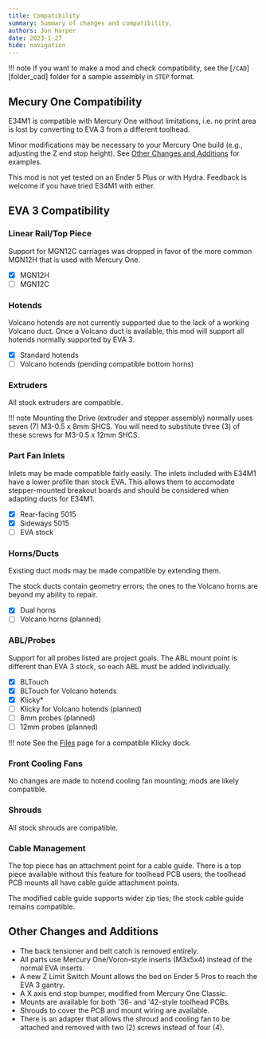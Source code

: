 ```yaml
---
title: Compatibility
summary: Summary of changes and compatibility.
authors: Jon Harper
date: 2023-1-27
hide: navigation
---
```


!!! note
    If you want to make a mod and check compatibility, see the [`/CAD`][folder_cad] folder for a sample assembly in `STEP` format.

## Mecury One Compatibility

E34M1 is compatible with Mercury One without limitations, i.e. no print area is lost by converting to EVA 3 from a different toolhead.

Minor modifications may be necessary to your Mercury One build (e.g., adjusting the Z end stop height). See [Other Changes and Additions](#other-changes-and-additions) for examples.

This mod is not yet tested on an Ender 5 Plus or with Hydra. Feedback is welcome if you have tried E34M1 with either.

## EVA 3 Compatibility

### Linear Rail/Top Piece

Support for MGN12C carriages was dropped in favor of the more common MGN12H that is used with Mercury One.

- [x] MGN12H
- [ ] MGN12C

### Hotends

Volcano hotends are not currently supported due to the lack of a working Volcano duct. Once a Volcano duct is available, this mod will support all hotends normally supported by EVA 3.

- [x] Standard hotends
- [ ] Volcano hotends (pending compatible bottom horns)

### Extruders

All stock extruders are compatible.

!!! note
    Mounting the Drive (extruder and stepper assembly) normally uses seven (7) M3-0.5 x 8mm SHCS. You will need to substitute three (3) of these screws for M3-0.5 x 12mm SHCS.

### Part Fan Inlets

Inlets may be made compatible fairly easily. The inlets included with E34M1 have a lower profile than stock EVA. This allows them to accomodate stepper-mounted breakout boards and should be considered when adapting ducts for E34M1.

- [x] Rear-facing 5015
- [x] Sideways 5015
- [ ] EVA stock

### Horns/Ducts

Existing duct mods may be made compatible by extending them.

The stock ducts contain geometry errors; the ones to the Volcano horns are beyond my ability to repair.

- [x] Dual horns
- [ ] Volcano horns (planned)

### ABL/Probes

Support for all probes listed are project goals. The ABL mount point is different than EVA 3 stock, so each ABL must be added individually.

- [x] BLTouch
- [x] BLTouch for Volcano hotends
- [x] Klicky\*
- [ ] Klicky for Volcano hotends (planned)
- [ ] 8mm probes (planned)
- [ ] 12mm probes (planned)

!!! note
    See the [Files](files.md) page for a compatible Klicky dock.

### Front Cooling Fans

No changes are made to hotend cooling fan mounting; mods are likely compatible.

### Shrouds

All stock shrouds are compatible.

### Cable Management

The top piece has an attachment point for a cable guide. There is a top piece available without this feature for toolhead PCB users; the toolhead PCB mounts all have cable guide attachment points.

The modified cable guide supports wider zip ties; the stock cable guide remains compatible.

## Other Changes and Additions

- The back tensioner and belt catch is removed entirely.
- All parts use Mercury One/Voron-style inserts (M3x5x4) instead of the normal EVA inserts.
- A new Z Limit Switch Mount allows the bed on Ender 5 Pros to reach the EVA 3 gantry.
- A X axis end stop bumper, modified from Mercury One Classic.
- Mounts are available for both '36- and '42-style toolhead PCBs.
- Shrouds to cover the PCB and mount wiring are available.
- There is an adapter that allows the shroud and cooling fan to be attached and removed with two (2) screws instead of four (4).